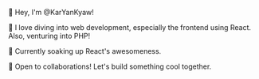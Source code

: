 👋 Hey, I'm @KarYanKyaw!

👀 I love diving into web development, especially the frontend using React. Also, venturing into PHP!

🌱 Currently soaking up React's awesomeness.

💞️ Open to collaborations! Let's build something cool together.
